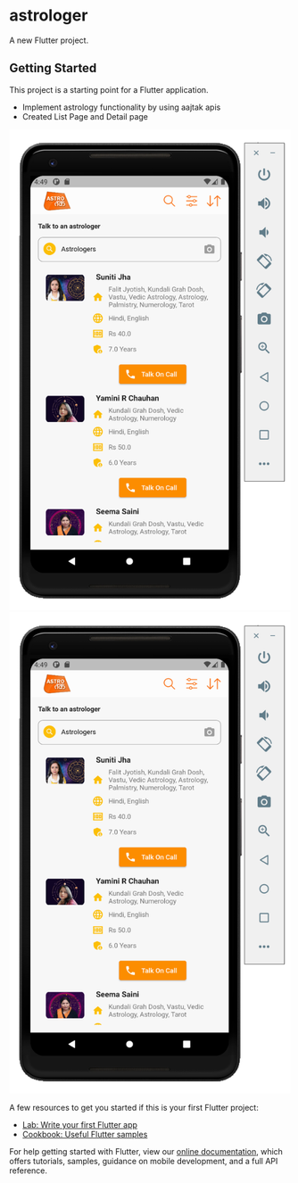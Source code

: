 # astrologer

A new Flutter project.

## Getting Started

This project is a starting point for a Flutter application.

- Implement astrology functionality by using aajtak apis
- Created List Page and Detail page

![alt text](https://github.com/ishaileshmishra/astrologers/blob/main/assets/scns/scrnone.png?raw=true) ![alt text](https://github.com/ishaileshmishra/astrologers/blob/main/assets/scns/scrnone.png?raw=true)

A few resources to get you started if this is your first Flutter project:

- [Lab: Write your first Flutter app](https://flutter.dev/docs/get-started/codelab)
- [Cookbook: Useful Flutter samples](https://flutter.dev/docs/cookbook)

For help getting started with Flutter, view our
[online documentation](https://flutter.dev/docs), which offers tutorials,
samples, guidance on mobile development, and a full API reference.
